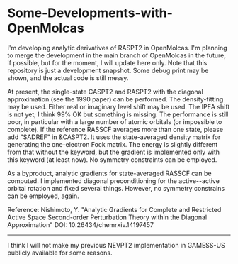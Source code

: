 # Some-Developments-with-OpenMolcas

I'm developing analytic derivatives of RASPT2 in OpenMolcas. I'm planning to merge the development in the main branch of OpenMolcas in the future, if possible, but for the moment, I will update here only. Note that this repository is just a development snapshot. Some debug print may be shown, and the actual code is still messy.

At present, the single-state CASPT2 and RASPT2 with the diagonal approximation (see the 1990 paper) can be performed. The density-fitting may be used. Either real or imaginary level shift may be used. The IPEA shift is not yet; I think 99% OK but something is missing. The performance is still poor, in particular with a large number of atomic orbitals (or impossible to complete). If the reference RASSCF averages more than one state, please add "SADREF" in &CASPT2. It uses the state-averaged density matrix for generating the one-electron Fock matrix. The energy is slightly different from that without the keyword, but the gradient is implemented only with this keyword (at least now). No symmetry constraints can be employed.

As a byproduct, analytic gradients for state-averaged RASSCF can be computed. I implemented diagonal preconditioning for the active--active orbital rotation and fixed several things. However, no symmetry constrains can be employed, again.

Reference:
Nishimoto, Y. "Analytic Gradients for Complete and Restricted Active Space Second-order Perturbation Theory within the Diagonal Approximation" DOI: 10.26434/chemrxiv.14197457

***

I think I will not make my previous NEVPT2 implementation in GAMESS-US publicly available for some reasons.
